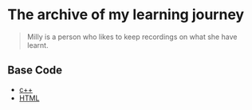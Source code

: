 # The archive of my learning journey

> Milly is a person who likes to keep recordings on what she have learnt.

## Base Code
- [c++](https://github.com/kaoqueri/Milly-Learning_Journey/tree/main/cpp_Revision)
- [HTML](https://github.com/kaoqueri/Milly-Learning_Journey/tree/main/All_About_HTML)
